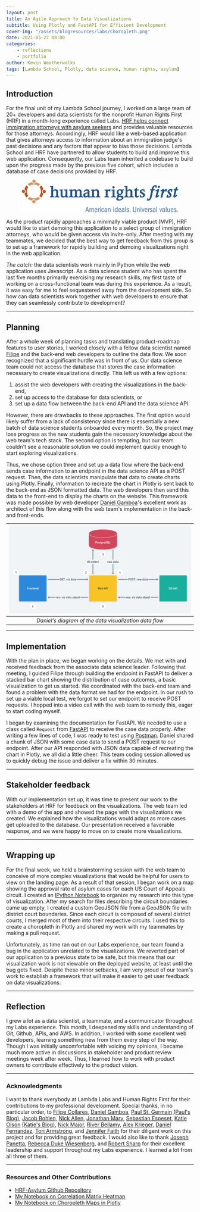 ```yaml
---
layout: post
title: An Agile Approach to Data Visualizations
subtitle: Using Plotly and FastAPI for Efficient Development
cover-img: "/assets/blogresources/labs/Choropleth.png"
date: 2021-05-27 08:00
categories: 
    - reflections
    - portfolio
author: Kevin Weatherwalks
tags: [Lambda School, Plotly, data science, human rights, asylum]
---
```


## Introduction

For the final unit of my Lambda School journey, I worked on a large team of 20+ developers and data scientists for the nonprofit Human Rights First (HRF) in a month-long experience called Labs. [HRF helps connect immigration attorneys with asylum seekers](https://www.humanrightsfirst.org/asylum) and provides valuable resources for those attorneys. Accordingly, HRF would like a web-based application that gives attorneys access to information about an immigration judge's past decisions and any factors that appear to bias those decisions. Lambda School and HRF have partnered to allow students to build and improve this web application. Consequently, our Labs team inherited a codebase to build upon the progress made by the previous five cohort, which includes a database of case decisions provided by HRF.

<p align="center" valign="middle">
    <img src="/assets/blogresources/labs/hrf-logo.png">
</p>

As the product rapidly approaches a minimally viable product (MVP), HRF would like to start demoing this application to a select group of immigration attorneys, who would be given access via invite-only. After meeting with my teammates, we decided that the best way to get feedback from this group is to set up a framework for rapidly building and demoing visualizations right in the web application.

*The catch:* the data scientists work mainly in Python while the web application uses Javascript. As a data science student who has spent the last five months primarily exercising my research skills, my first taste of working on a cross-functional team was during this experience. As a result, it was easy for me to feel sequestered away from the development side. So how can data scientists work together with web developers to ensure that they can seamlessly contribute to development?

---

## Planning

After a whole week of planning tasks and translating product-roadmap features to user stories, I worked closely with a fellow data scientist named [Filipe](https://www.linkedin.com/in/fcollares/) and the back-end web developers to outline the data flow. We soon recognized that a significant hurdle was in front of us. Our data science team could not access the database that stores the case information necessary to create visualizations directly.
This left us with a few options:

1. assist the web developers with creating the visualizations in the back-end,
1. set up access to the database for data scientists, or
1. set up a data flow between the back-end API and the data science API.

However, there are drawbacks to these approaches. The first option would likely suffer from a lack of consistency since there is essentially a new batch of data science students onboarded every month. So, the project may lose progress as the new students gain the necessary knowledge about the web team's tech stack. 
The second option is tempting, but our team couldn't see a reasonable solution we could implement quickly enough to start exploring visualizations. 

Thus, we chose option three and set up a data flow where the back-end sends case information to an endpoint in the data science API as a POST request. Then, the data scientists manipulate that data to create charts using Plotly. Finally, information to recreate the chart in Plotly is sent back to the back-end as JSON formatted data. The web developers then send this data to the front-end to display the charts on the website. This framework was made possible by web developer [Daniel Gamboa]()'s excellent work as architect of this flow along with the web team's implementation in the back- and front-ends.

| ![Data Viz Flow](/assets/blogresources/labs/API_to_API_viz.png) |
|:---------------------------------------------------------------:|
|     *Daniel's diagram of the data visualization data flow*      |

---

## Implementation

With the plan in place, we began working on the details. We met with and received feedback from the associate data science leader. Following that meeting, I guided Filipe through building the endpoint in FastAPI to deliver a stacked bar chart showing the distribution of case outcomes, a basic visualization to get us started. We coordinated with the back-end team and found a problem with the data format we had for the endpoint. In our rush to set up a viable local test, we forgot to set our endpoint to receive POST requests. I hopped into a video call with the web team to remedy this, eager to start coding myself.

I began by examining the documentation for FastAPI. We needed to use a class called `Request` from [FastAPI](https://fastapi.tiangolo.com/advanced/using-request-directly/) to receive the case data properly. After writing a few lines of code, I was ready to test using [Postman](https://medium.com/server-side-swift-and-more/api-endpoint-testing-with-postman-63f907217f15). Daniel shared a chunk of JSON with some case data to send a POST request to our endpoint. After our API responded with JSON data capable of recreating the chart in Plotly, we all did a little cheer. This team coding session allowed us to quickly debug the issue and deliver a fix within 30 minutes.

---

## Stakeholder feedback

With our implementation set up, it was time to present our work to the stakeholders at HRF for feedback on the visualizations. The web team led with a demo of the app and showed the page with the visualizations we created. We explained how the visualizations would adapt as more cases get uploaded to the database. Our presentation received a favorable response, and we were happy to move on to create more visualizations.

---

## Wrapping up

For the final week, we held a brainstorming session with the web team to conceive of more complex visualizations that would be helpful for users to view on the landing page. As a result of that session, I began work on a map showing the approval rate of asylum cases for each US Court of Appeals circuit. I created an [IPython Notebook](https://github.com/KWeatherwalks/human-rights-first-asylum-ds-a/blob/main/visualizations/CircuitLevelChoropleth.ipynb) to organize my research into this type of visualization. After my search for files describing the circuit boundaries came up empty, I created a custom GeoJSON file from a GeoJSON file with district court boundaries. Since each circuit is composed of several district courts, I merged most of them into their respective circuits. I used this to create a choropleth in Plotly and shared my work with my teammates by making a pull request.

Unfortunately, as time ran out on our Labs experience, our team found a bug in the application unrelated to the visualizations. We reverted part of our application to a previous state to be safe, but this means that our visualization work is not viewable on the deployed website, at least until the bug gets fixed. Despite these minor setbacks, I am very proud of our team's work to establish a framework that will make it easier to get user feedback on data visualizations.

---

## Reflection

I grew a lot as a data scientist, a teammate, and a communicator throughout my Labs experience. This month, I deepened my skills and understanding of Git, Github, APIs, and AWS. In addition, I worked with some excellent web developers, learning something new from them every step of the way.
Though I was initially uncomfortable with voicing my opinions, I became much more active in discussions in stakeholder and product review meetings week after week. Thus, I learned how to work with product owners to contribute effectively to the product vision.  

--- 

### Acknowledgments 

I want to thank everybody at Lambda Labs and Human Rights First for their contributions to my professional development. Special thanks, in no particular order, to [Filipe Collares](https://github.com/fcollares), [Daniel Gamboa](https://github.com/dgamboa), [Paul St. Germain](https://github.com/paulstgermain) [(Paul's Blog)](https://dev.to/paulstgermain/full-stack-collaboration-40fl), [Jacob Bohlen](https://github.com/JRBOH), [Nick Allen](https://github.com/nwestallen), [Jonathan Mary](https://github.com/JonathanMary), [Sebastian Espeset](https://github.com/sebastian-espeset), [Katie Olson](https://github.com/katieolson84) [(Katie's Blog)](https://katieolson84.medium.com/7-ways-to-improve-ui-ux-as-a-developer-90c4a0b197a5), [Nick Major](https://github.com/SophistryDude), [River Bellamy](https://github.com/RiverBellamy), [Alex Krieger](https://github.com/kriegersaurusrex), [Daniel Fernandez](https://github.com/Daniel-Fernandez-951), [Tori Armstrong](https://github.com/torarm), and [Jennifer Faith](https://github.com/JenFaith) for their diligent work on this project and for providing great feedback. I would also like to thank [Joseph Panetta](https://github.com/jlpanetta1681), [Rebecca Duke Wiesenberg](https://github.com/rdukewiesenb), and [Robert Sharp](https://github.com/BrokenShell) for their excellent leadership and support throughout my Labs experience. I learned a lot from all three of them.

---

### Resources and Other Contributions

- [HRF-Asylum Github Repository](https://github.com/KWeatherwalks/human-rights-first-asylum-ds-a)  
- [My Notebook on Correlation Matrix Heatmap](https://github.com/KWeatherwalks/human-rights-first-asylum-ds-a/blob/main/visualizations/CorrelationMatrixHeatmap.ipynb)  
- [My Notebook on Choropleth Maps in Plotly](https://github.com/KWeatherwalks/human-rights-first-asylum-ds-a/blob/main/visualizations/CircuitLevelChoropleth.ipynb)  
